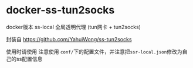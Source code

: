# docker-ss-tun2socks

docker版本 ss-local 全局透明代理 (tun网卡 + tun2socks)

封装自 https://github.com/YahuiWong/ss-tun2socks

使用时请使用 注意使用 `conf/`下的配置文件，并注意把`ssr-local.json`修改为自己的ss配置信息
